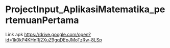 # ProjectInput_AplikasiMatematika_pertemuanPertama
Link apk
https://drive.google.com/open?id=1k0kP4KHnRj2XuZ9gqDEpJMoTzRw-8LSp
